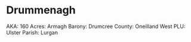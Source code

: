 # Drummenagh

AKA: 160
Acres: Armagh
Barony: Drumcree
County: Oneilland West
PLU: Ulster
Parish: Lurgan